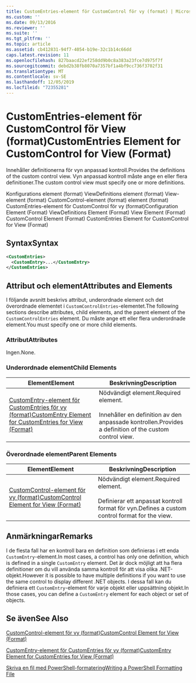 ```yaml
---
title: CustomEntries-element för CustomControl för vy (format) | Microsoft Docs
ms.custom: ''
ms.date: 09/13/2016
ms.reviewer: ''
ms.suite: ''
ms.tgt_pltfrm: ''
ms.topic: article
ms.assetid: cb412831-94f7-4054-b19e-32c1b14c66dd
caps.latest.revision: 11
ms.openlocfilehash: 827baacd22ef258dd9b0c8a383a23fce7d975f7f
ms.sourcegitcommit: debd2b38fb8070a7357bf1a4bf9cc736f3702f31
ms.translationtype: MT
ms.contentlocale: sv-SE
ms.lasthandoff: 12/05/2019
ms.locfileid: "72355281"
---
```

# <a name="customentries-element-for-customcontrol-for-view-format"></a><span data-ttu-id="c30ae-102">CustomEntries-element för CustomControl för View (format)</span><span class="sxs-lookup"><span data-stu-id="c30ae-102">CustomEntries Element for CustomControl for View (Format)</span></span>

<span data-ttu-id="c30ae-103">Innehåller definitionerna för vyn anpassad kontroll.</span><span class="sxs-lookup"><span data-stu-id="c30ae-103">Provides the definitions of the custom control view.</span></span> <span data-ttu-id="c30ae-104">Vyn anpassad kontroll måste ange en eller flera definitioner.</span><span class="sxs-lookup"><span data-stu-id="c30ae-104">The custom control view must specify one or more definitions.</span></span>

<span data-ttu-id="c30ae-105">Konfigurations element (format) ViewDefinitions element (format) View-element (format) CustomControl-element (format) element (format) CustomEntries-element för CustomControl för vy (format)</span><span class="sxs-lookup"><span data-stu-id="c30ae-105">Configuration Element (Format) ViewDefinitions Element (Format) View Element (Format) CustomControl Element (Format) CustomEntries Element for CustomControl for View (Format)</span></span>

## <a name="syntax"></a><span data-ttu-id="c30ae-106">Syntax</span><span class="sxs-lookup"><span data-stu-id="c30ae-106">Syntax</span></span>

```xml
<CustomEntries>
  <CustomEntry>...</CustomEntry>
</CustomEntries>
```

## <a name="attributes-and-elements"></a><span data-ttu-id="c30ae-107">Attribut och element</span><span class="sxs-lookup"><span data-stu-id="c30ae-107">Attributes and Elements</span></span>

<span data-ttu-id="c30ae-108">I följande avsnitt beskrivs attribut, underordnade element och det överordnade elementet i `CustomControlEntries`-elementet.</span><span class="sxs-lookup"><span data-stu-id="c30ae-108">The following sections describe attributes, child elements, and the parent element of the `CustomControlEntries` element.</span></span> <span data-ttu-id="c30ae-109">Du måste ange ett eller flera underordnade element.</span><span class="sxs-lookup"><span data-stu-id="c30ae-109">You must specify one or more child elements.</span></span>

### <a name="attributes"></a><span data-ttu-id="c30ae-110">Attribut</span><span class="sxs-lookup"><span data-stu-id="c30ae-110">Attributes</span></span>

<span data-ttu-id="c30ae-111">Ingen.</span><span class="sxs-lookup"><span data-stu-id="c30ae-111">None.</span></span>

### <a name="child-elements"></a><span data-ttu-id="c30ae-112">Underordnade element</span><span class="sxs-lookup"><span data-stu-id="c30ae-112">Child Elements</span></span>

|<span data-ttu-id="c30ae-113">Element</span><span class="sxs-lookup"><span data-stu-id="c30ae-113">Element</span></span>|<span data-ttu-id="c30ae-114">Beskrivning</span><span class="sxs-lookup"><span data-stu-id="c30ae-114">Description</span></span>|
|-------------|-----------------|
|[<span data-ttu-id="c30ae-115">CustomEntry-element för CustomEntries för vy (format)</span><span class="sxs-lookup"><span data-stu-id="c30ae-115">CustomEntry Element for CustomEntries for View (Format)</span></span>](./customentry-element-for-customentries-for-customcontrol-for-view-format.md)|<span data-ttu-id="c30ae-116">Nödvändigt element.</span><span class="sxs-lookup"><span data-stu-id="c30ae-116">Required element.</span></span><br /><br /> <span data-ttu-id="c30ae-117">Innehåller en definition av den anpassade kontrollen.</span><span class="sxs-lookup"><span data-stu-id="c30ae-117">Provides a definition of the custom control view.</span></span>|

### <a name="parent-elements"></a><span data-ttu-id="c30ae-118">Överordnade element</span><span class="sxs-lookup"><span data-stu-id="c30ae-118">Parent Elements</span></span>

|<span data-ttu-id="c30ae-119">Element</span><span class="sxs-lookup"><span data-stu-id="c30ae-119">Element</span></span>|<span data-ttu-id="c30ae-120">Beskrivning</span><span class="sxs-lookup"><span data-stu-id="c30ae-120">Description</span></span>|
|-------------|-----------------|
|[<span data-ttu-id="c30ae-121">CustomControl-element för vy (format)</span><span class="sxs-lookup"><span data-stu-id="c30ae-121">CustomControl Element for View (Format)</span></span>](./customcontrol-element-for-view-format.md)|<span data-ttu-id="c30ae-122">Nödvändigt element.</span><span class="sxs-lookup"><span data-stu-id="c30ae-122">Required element.</span></span><br /><br /> <span data-ttu-id="c30ae-123">Definierar ett anpassat kontroll format för vyn.</span><span class="sxs-lookup"><span data-stu-id="c30ae-123">Defines a custom control format for the view.</span></span>|

## <a name="remarks"></a><span data-ttu-id="c30ae-124">Anmärkningar</span><span class="sxs-lookup"><span data-stu-id="c30ae-124">Remarks</span></span>

<span data-ttu-id="c30ae-125">I de flesta fall har en kontroll bara en definition som definieras i ett enda `CustomEntry`-element.</span><span class="sxs-lookup"><span data-stu-id="c30ae-125">In most cases, a control has only one definition, which is defined in a single `CustomEntry` element.</span></span> <span data-ttu-id="c30ae-126">Det är dock möjligt att ha flera definitioner om du vill använda samma kontroll för att visa olika .NET-objekt.</span><span class="sxs-lookup"><span data-stu-id="c30ae-126">However it is possible to have multiple definitions if you want to use the same control to display different .NET objects.</span></span> <span data-ttu-id="c30ae-127">I dessa fall kan du definiera ett `CustomEntry`-element för varje objekt eller uppsättning objekt.</span><span class="sxs-lookup"><span data-stu-id="c30ae-127">In those cases, you can define a `CustomEntry` element for each object or set of objects.</span></span>

## <a name="see-also"></a><span data-ttu-id="c30ae-128">Se även</span><span class="sxs-lookup"><span data-stu-id="c30ae-128">See Also</span></span>

[<span data-ttu-id="c30ae-129">CustomControl-element för vy (format)</span><span class="sxs-lookup"><span data-stu-id="c30ae-129">CustomControl Element for View (Format)</span></span>](./customcontrol-element-for-view-format.md)

[<span data-ttu-id="c30ae-130">CustomEntry-element för CustomEntries för vy (format)</span><span class="sxs-lookup"><span data-stu-id="c30ae-130">CustomEntry Element for CustomEntries for View (Format)</span></span>](./customentry-element-for-customentries-for-customcontrol-for-view-format.md)

[<span data-ttu-id="c30ae-131">Skriva en fil med PowerShell-formatering</span><span class="sxs-lookup"><span data-stu-id="c30ae-131">Writing a PowerShell Formatting File</span></span>](./writing-a-powershell-formatting-file.md)
